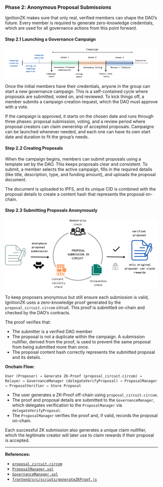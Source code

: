 ### Phase 2: Anonymous Proposal Submissions

IgnitionZK makes sure that only real, verified members can shape the DAO’s future. Every member is required to generate zero-knowledge credentials, which are used for all governance actions from this point forward.

#### Step 2.1 Launching a Governance Campaign

![Campaign creation](../frontend/src/assets/campaign_illustration.png)

Once the initial members have their credentials, anyone in the group can start a new governance campaign. This is a self-contained cycle where proposals are submitted, voted on, and reviewed. To kick things off, a member submits a campaign creation request, which the DAO must approve with a vote.

If the campaign is approved, it starts on the chosen date and runs through three phases: proposal submission, voting, and a review period where proposal creators can claim ownership of accepted proposals. Campaigns can be launched whenever needed, and each one can have its own start date and duration to fit the group’s needs.

#### Step 2.2 Creating Proposals

When the campaign begins, members can submit proposals using a template set by the DAO. This keeps proposals clear and consistent. To submit, a member selects the active campaign, fills in the required details (like title, description, type, and funding amount), and uploads the proposal document.

The document is uploaded to IPFS, and its unique CID is combined with the proposal details to create a content hash that represents the proposal on-chain.

#### Step 2.3 Submitting Proposals Anonymously

![Proposal submission](../frontend/src/assets/proposal_submission.png)

To keep proposers anonymous but still ensure each submission is valid, IgnitionZK uses a zero-knowledge proof generated by the `proposal_circuit.circom` circuit. This proof is submitted on-chain and checked by the DAO’s contracts.

The proof verifies that: 
- The submitter is a verified DAO member
- The proposal is not a duplicate within the campaign. A submission nullifier, derived from the proof, is used to prevent the same proposal from being submitted more than once.
- The proposal content hash correctly represents the submitted proposal and its details.

**Onchain Flow:**

```
User (Proposer) → Generate ZK-Proof (proposal_circuit.circom) → Relayer → GovernanceManager (delegateVerifyProposal) → ProposalManager → ProposalVerifier → Store Proposal
```

- The user generates a ZK-Proof off-chain using `proposal_circuit.circom`.
- The proof and proposal details are submitted to the `GovernanceManager`, which delegates verification to the `ProposalManager` via `delegateVerifyProposal`.
- The `ProposalManager` verifies the proof and, if valid, records the proposal on-chain.

Each successful ZK submission also generates a unique claim nullifier, which the legitimate creator will later use to claim rewards if their proposal is accepted.

---
**References:**
- [`proposal_circuit.circom`](../zk/circuits/proposal/proposal_circuit.circom)
- [`ProposalManager.sol`](../hardhat/contracts/managers/ProposalManager.sol)
- [`GovernanceManager.sol`](../hardhat/contracts/governance/GovernanceManager.sol)
- [`frontend/src/scripts/generateZKProof.js`](../frontend/src/scripts/generateZKProof.js)
